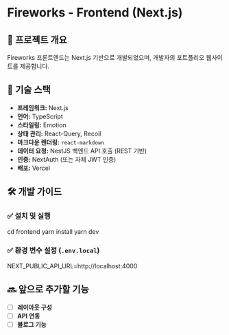 # Fireworks - Frontend (Next.js)

## 📌 프로젝트 개요

Fireworks 프론트엔드는 Next.js 기반으로 개발되었으며, 개발자의 포트폴리오 웹사이트를 제공합니다.

## 🚀 기술 스택

- **프레임워크:** Next.js
- **언어:** TypeScript
- **스타일링:** Emotion
- **상태 관리:** React-Query, Recoil
- **마크다운 렌더링:** `react-markdown`
- **데이터 요청:** NestJS 백엔드 API 호출 (REST 기반)
- **인증:** NextAuth (또는 자체 JWT 인증)
- **배포:** Vercel

## 🛠️ 개발 가이드

### ✅ 설치 및 실행

cd frontend
yarn install
yarn dev

### ✅ 환경 변수 설정 (`.env.local`)

NEXT_PUBLIC_API_URL=http://localhost:4000

## **🔜 앞으로 추가할 기능**

- [ ] **레이아웃 구성**
- [ ] **API 연동**
- [ ] **블로그 기능**
